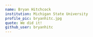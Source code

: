 ```yaml
---
name: Bryan Hitchcock
institution: Michigan State University
profile_pic: bryanhitc.jpg
quote: We did it!
github_user: bryanhitc
---
```

